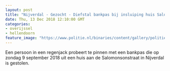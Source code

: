 ```yaml
---
layout: post
title: "Nijverdal - Gezocht - Diefstal bankpas bij insluiping huis Salomonsonstraat"
date: Thu, 13 Dec 2018 12:10:00 GMT
categories: 
- overijssel 
- hellendoorn 
feature_image: "https://www.politie.nl/binaries/content/gallery/politie/gezocht/verdachten/2018/december/02-on/2018407737-1.jpg"
---
```


Een persoon in een regenjack probeert  te pinnen met een bankpas die op zondag 9 september 2018 uit een huis aan de Salomonsonstraat in Nijverdal is gestolen.
